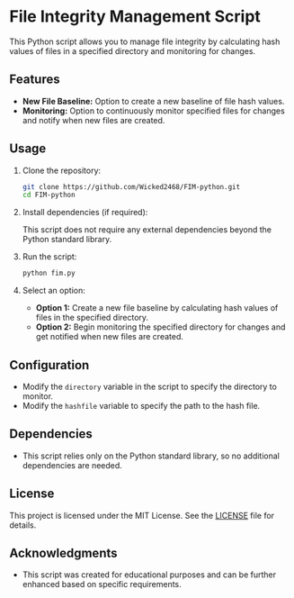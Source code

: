 # File Integrity Management Script

This Python script allows you to manage file integrity by calculating hash values of files in a specified directory and monitoring for changes.

## Features

- **New File Baseline:** Option to create a new baseline of file hash values.
- **Monitoring:** Option to continuously monitor specified files for changes and notify when new files are created.

## Usage

1. Clone the repository:

    ```bash
    git clone https://github.com/Wicked2468/FIM-python.git
    cd FIM-python
    ```

2. Install dependencies (if required):

    This script does not require any external dependencies beyond the Python standard library.

3. Run the script:

    ```bash
    python fim.py
    ```

4. Select an option:
   - **Option 1:** Create a new file baseline by calculating hash values of files in the specified directory.
   - **Option 2:** Begin monitoring the specified directory for changes and get notified when new files are created.

## Configuration

- Modify the `directory` variable in the script to specify the directory to monitor.
- Modify the `hashfile` variable to specify the path to the hash file.

## Dependencies

- This script relies only on the Python standard library, so no additional dependencies are needed.

## License

This project is licensed under the MIT License. See the [LICENSE](LICENSE) file for details.

## Acknowledgments

- This script was created for educational purposes and can be further enhanced based on specific requirements.
